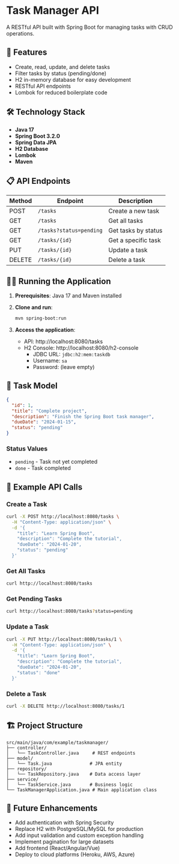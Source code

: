 # Task Manager API

A RESTful API built with Spring Boot for managing tasks with CRUD operations.

## 🚀 Features

- Create, read, update, and delete tasks
- Filter tasks by status (pending/done)
- H2 in-memory database for easy development
- RESTful API endpoints
- Lombok for reduced boilerplate code

## 🛠️ Technology Stack

- **Java 17**
- **Spring Boot 3.2.0**
- **Spring Data JPA**
- **H2 Database**
- **Lombok**
- **Maven**

## 📋 API Endpoints

| Method | Endpoint | Description |
|--------|----------|-------------|
| POST | `/tasks` | Create a new task |
| GET | `/tasks` | Get all tasks |
| GET | `/tasks?status=pending` | Get tasks by status |
| GET | `/tasks/{id}` | Get a specific task |
| PUT | `/tasks/{id}` | Update a task |
| DELETE | `/tasks/{id}` | Delete a task |

## 🏃‍♂️ Running the Application

1. **Prerequisites**: Java 17 and Maven installed

2. **Clone and run**:
   ```bash
   mvn spring-boot:run
   ```

3. **Access the application**:
   - API: http://localhost:8080/tasks
   - H2 Console: http://localhost:8080/h2-console
     - JDBC URL: `jdbc:h2:mem:taskdb`
     - Username: `sa`
     - Password: (leave empty)

## 📝 Task Model

```json
{
  "id": 1,
  "title": "Complete project",
  "description": "Finish the Spring Boot task manager",
  "dueDate": "2024-01-15",
  "status": "pending"
}
```

### Status Values
- `pending` - Task not yet completed
- `done` - Task completed

## 🧪 Example API Calls

### Create a Task
```bash
curl -X POST http://localhost:8080/tasks \
  -H "Content-Type: application/json" \
  -d '{
    "title": "Learn Spring Boot",
    "description": "Complete the tutorial",
    "dueDate": "2024-01-20",
    "status": "pending"
  }'
```

### Get All Tasks
```bash
curl http://localhost:8080/tasks
```

### Get Pending Tasks
```bash
curl http://localhost:8080/tasks?status=pending
```

### Update a Task
```bash
curl -X PUT http://localhost:8080/tasks/1 \
  -H "Content-Type: application/json" \
  -d '{
    "title": "Learn Spring Boot",
    "description": "Complete the tutorial",
    "dueDate": "2024-01-20",
    "status": "done"
  }'
```

### Delete a Task
```bash
curl -X DELETE http://localhost:8080/tasks/1
```

## 🏗️ Project Structure

```
src/main/java/com/example/taskmanager/
├── controller/
│   └── TaskController.java     # REST endpoints
├── model/
│   └── Task.java              # JPA entity
├── repository/
│   └── TaskRepository.java    # Data access layer
├── service/
│   └── TaskService.java       # Business logic
└── TaskManagerApplication.java # Main application class
```

## 🔮 Future Enhancements

- Add authentication with Spring Security
- Replace H2 with PostgreSQL/MySQL for production
- Add input validation and custom exception handling
- Implement pagination for large datasets
- Add frontend (React/Angular/Vue)
- Deploy to cloud platforms (Heroku, AWS, Azure)